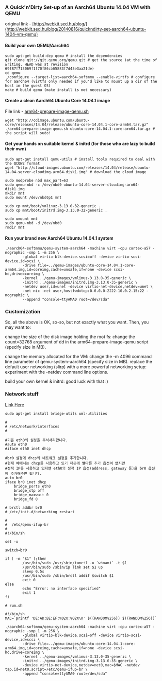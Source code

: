 ### A Quick'n'Dirty Set-up of an Aarch64 Ubuntu 14.04 VM with QEMU

original link - [http://webkit.sed.hu/blog/](http://webkit.sed.hu/blog/20140816/quickndirty-set-aarch64-ubuntu-1404-vm-qemu)

#### Build your own QEMU/Aarch64

```
sudo apt-get build-dep qemu # install the dependencies
git clone git://git.qemu.org/qemu.git # get the source (at the time of writing, HEAD was at revision 69f87f713069f1f70f86cb65883f7d43e3aa21de)
cd qemu
./configure --target-list=aarch64-softmmu --enable-virtfs # configure for aarch64 (virtfs only needed if you'd like to mount up a dir of the host in the guest OS)
make # build qemu (make install is not necessary)
```

#### Create a clean Aarch64 Ubuntu Core 14.04.1 image

File link - [arm64-prepare-image-qemu.sh](http://webkit.sed.hu/sites/webkit.sed.hu/files/arm64-prepare-image-qemu.txt)

```
wget "http://cdimage.ubuntu.com/ubuntu-core/releases/14.04/release/ubuntu-core-14.04.1-core-arm64.tar.gz"
./arm64-prepare-image-qemu.sh ubuntu-core-14.04.1-core-arm64.tar.gz # the script will sudo!
```

#### Get your hands on suitable kernel & initrd (for those who are lazy to build their own)

```
sudo apt-get install qemu-utils # install tools required to deal with the QCOW2 format
wget "http://cloud-images.ubuntu.com/releases/14.04/release/ubuntu-14.04-server-cloudimg-arm64-disk1.img" # download the cloud image
```

```
sudo modprobe nbd max_part=63
sudo qemu-nbd -c /dev/nbd0 ubuntu-14.04-server-cloudimg-arm64-disk1.img
mkdir mnt
sudo mount /dev/nbd0p1 mnt
```

```
sudo cp mnt/boot/vmlinuz-3.13.0-32-generic .
sudo cp mnt/boot/initrd.img-3.13.0-32-generic .
```

```
sudo umount mnt
sudo qemu-nbd -d /dev/nbd0
rmdir mnt
```

#### Run your brand new Aarch64 Ubuntu 14.04.1 system

```
./aarch64-softmmu/qemu-system-aarch64 -machine virt -cpu cortex-a57 -nographic -smp 1 -m 256 \
        -global virtio-blk-device.scsi=off -device virtio-scsi-device,id=scsi \
        -drive file=../qemu-images/ubuntu-core-14.04.1-core-arm64.img,id=coreimg,cache=unsafe,if=none -device scsi-hd,drive=coreimg \
        -kernel ../qemu-images/vmlinuz-3.13.0-35-generic \
        -initrd ../qemu-images/initrd.img-3.13.0-35-generic \
        -netdev user,id=unet -device virtio-net-device,netdev=unet \
        -net nic -net user,hostfwd=tcp:0.0.0.0:2222-10.0.2.15:22 -nographic \
        --append "console=ttyAMA0 root=/dev/sda"
```

### Customization

So, all the above is OK, so-so, but not exactly what you want. Then, you may want to:

change the size of the disk image holding the root fs: change the count=32768 argument of dd in the arm64-prepare-image-qemu script (specify size in MB).

change the memory allocated for the VM: change the -m 4096 command line parameter of qemu-system-aarch64 (specify size in MB).
replace the default user networking (slirp) with a more powerful networking setup: experiment with the -netdev command line options.

build your own kernel & initrd: good luck with that :)

### Network stuff

[Link Here](http://anddev.tistory.com/category/Virtualization)

``sudo apt-get install bridge-utils uml-utilities``

```
#
# /etc/network/interfaces
#

#기존 eth0의 설정을 주석처리합니다.
#auto eth0
#iface eth0 inet dhcp 

#br0 설정에 dhcp의 네트워크 설정을 추가합니다.
#현재 예에서는 dhcp를 사용하고 있기 때문에 별다른 추가 옵션이 없지만
#정적 IP를 사용하고 있다면 eth0의 정적 IP 옵션(address, gateway 등)을 br0 옵션에 추가해주면 됩니다.
auto br0
iface br0 inet dhcp
    bridge_ports eth0
    bridge_stp off
    bridge_maxwait 0
    bridge_fd 0 
```

```
# brctl addbr br0
# /etc/init.d/networking restart
```

```
#
#  /etc/qemu-ifup-br 
#
#!/bin/sh

set -x

switch=br0

if [ -n "$1" ];then
        /usr/bin/sudo /usr/sbin/tunctl -u `whoami` -t $1
        /usr/bin/sudo /sbin/ip link set $1 up
        sleep 0.5s
        /usr/bin/sudo /sbin/brctl addif $switch $1
        exit 0
else
        echo "Error: no interface specified"
        exit 1
fi
```

```
# run.sh

#!/bin/sh
MAC=`printf 'DE:AD:BE:EF:%02X:%02X\n' $((RANDOM%256)) $((RANDOM%256))`

./aarch64-softmmu/qemu-system-aarch64 -machine virt -cpu cortex-a57 -nographic -smp 1 -m 256 \
        -global virtio-blk-device.scsi=off -device virtio-scsi-device,id=scsi \
        -drive file=../qemu-images/ubuntu-core-14.04.1-core-arm64.img,id=coreimg,cache=unsafe,if=none -device scsi-hd,drive=coreimg \
        -kernel ../qemu-images/vmlinuz-3.13.0-35-generic \
        -initrd ../qemu-images/initrd.img-3.13.0-35-generic \
        -device virtio-net-device,netdev=net0,mac=$MAC -netdev tap,id=net0,script=/etc/qemu-ifup-br \
        -append "console=ttyAMA0 root=/dev/sda"
        
```
